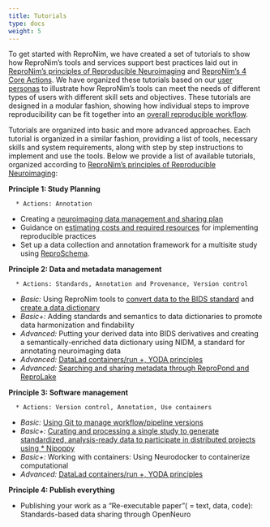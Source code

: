 ```yaml
---
title: Tutorials
type: docs
weight: 5 
---
```


To get started with ReproNim, we have created a set of  tutorials to show how ReproNim’s tools and services support best practices laid out in [ReproNim’s principles of Reproducible Neuroimaging](/about/in-practice/) and [ReproNim’s 4 Core Actions](/about/in-practice/).  We have organized these tutorials based on our [user personas](/resources/getting-started/) to illustrate how ReproNim’s tools can meet the needs of different types of users with different skill sets and objectives. These tutorials are designed in a modular fashion, showing how individual steps to improve reproducibility can be fit together into an [overall reproducible workflow](/about/repronim-approach/).  

Tutorials are organized into basic and more advanced approaches. Each tutorial is organized in a similar fashion,  providing a list of tools, necessary skills and system requirements, along with step by step instructions to implement and use the tools. Below we provide a list of available tutorials, organized according to [ReproNim’s principles of Reproducible Neuroimaging](/about/in-practice/):

**Principle 1:  Study Planning**

      * Actions: Annotation 

* Creating a [neuroimaging data management and sharing plan](/resources/tutorials/data-management-and-sharing/)
* Guidance on [estimating costs and required resources](/resources/tutorials/estimating-costs/) for implementing reproducible practices 
* Set up a data collection and annotation framework for a multisite study using [ReproSchema](/resources/tutorials/reproschema/).

**Principle 2: Data and metadata management**

      * Actions: Standards, Annotation and Provenance, Version control 

* *Basic:*  Using ReproNim tools to [convert data to the BIDS standard](/resources/tutorials/dicom-to-bids/) and [create a data dictionary](/resources/tutorials/data-dictionary/)
* *Basic+:*  Adding standards and semantics to data dictionaries to promote data harmonization and findability
* *Advanced:* Putting your derived data into BIDS derivatives and creating a semantically-enriched  data dictionary using NIDM, a standard for annotating neuroimaging data
* *Advanced:* [DataLad containers/run \+, YODA principles](/resources/tutorials/repronim-containers/)
* *Advanced:* [Searching and sharing metadata through ReproPond and ReproLake](/resources/tutorials/pond-lake/)
  
**Principle 3: Software management**

      * Actions: Version control, Annotation, Use containers

* *Basic:*  [Using Git to manage workflow/pipeline versions](/resources/tutorials/git/)
* *Basic+:* [Curating and processing a single study to generate standardized, analysis-ready data to participate in distributed projects using *
  Nipoppy](/resources/tutorials/nipoppy/)
* *Basic+:* Working with containers:  Using Neurodocker to containerize computational
* *Advanced:* [DataLad containers/run \+, YODA principles](/resources/tutorials/repronim-containers/)

**Principle 4:  Publish everything**

* Publishing your work as a “Re-executable paper”( \= text, data, code):  Standards-based data sharing through OpenNeuro
